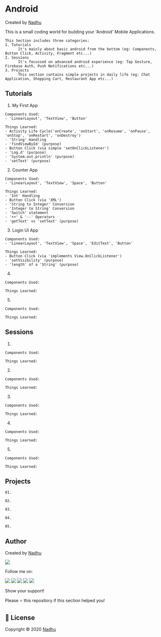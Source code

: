 # Android
Created by [Nadhu](https://github.com/iamnadhu)

This is a small coding world for building your 'Android' Mobile Applications.


```
This Section includes three categories:
1. Tutorials
      It's mainly about basic android from the bottom (eg: Components, Button Click, Activity, Fragment etc...)
2. Sessions
      It's focussed on advanced android experience (eg: Tap Gesture, Firebase Auth, Push Notifications etc...)
3. Projects
      This section contains simple projects in daily life (eg: Chat Application, Shopping Cart, Restaurant App etc...) 
```


## Tutorials

01. My First App
```
Components Used:
- 'LinearLayout', 'TextView', 'Button'

Things Learned:
- Activity Life Cycle('onCreate', 'onStart', 'onResume', 'onPause', 'onStop', 'onRestart', 'onDestroy')
- 'String' Handling
- 'findViewById' (purpose)
- Button Click (via simple 'setOnClickListener')
- 'Log.d' (purpose)
- 'System.out.println' (purpose)
- 'setText' (purpose)
```

02. Counter App
```
Components Used:
- 'LinearLayout', 'TextView', 'Space', 'Button'

Things Learned:
- 'Int' Handling
- Button Click (via 'XML')
- 'String to Integer' Conversion
- 'Integer to String' Conversion
- 'Switch' statement
- '++' & '--' Operators 
- 'getText' vs 'setText' (purpose)
```

03. Login UI App
```
Components Used:
- 'LinearLayout', 'TextView', 'Space', 'EditText', 'Button'

Things Learned:
- Button Click (via 'implements View.OnClickListener')
- 'setVisibility' (purpose)
- 'length' of a 'String' (purpose)
```

04. 
```
Components Used:

Things Learned:
```

05. 
```
Components Used:

Things Learned:
```


## Sessions

01. 
```
Components Used:

Things Learned:
```

02. 
```
Components Used:

Things Learned:
```

03. 
```
Components Used:

Things Learned:
```

04. 
```
Components Used:

Things Learned:
```

05. 
```
Components Used:

Things Learned:
```


## Projects

```
01. 

02. 

03. 

04. 

05. 
```


## Author 
Created by [Nadhu](https://github.com/iamnadhu)

[<img src="https://github.com/iamnadhu/nadhu014-android/blob/master/screenshots/private/nadhu.jpg">](https://github.com/iamnadhu)

Follow me on: 

[<img src="https://github.com/iamnadhu/nadhu014-android/blob/master/screenshots/private/instagram-icon.png">](https://www.instagram.com/iamnadhu/)
[<img src="https://github.com/iamnadhu/nadhu014-android/blob/master/screenshots/private/whatsapp-icon.png">](https://api.whatsapp.com/send?phone=917293451396&lang=en)
[<img src="https://github.com/iamnadhu/nadhu014-android/blob/master/screenshots/private/facebook-icon.png">](https://www.facebook.com/iamnadhu/)
[<img src="https://github.com/iamnadhu/nadhu014-android/blob/master/screenshots/private/linkedin-icon.png">](https://www.linkedin.com/in/iamnadhu/)
[<img src="https://github.com/iamnadhu/nadhu014-android/blob/master/screenshots/private/telegram-icon.png">](https://t.me/iamnadhu)

Show your support!

Please ⭐️ this repository if this section helped you!


## 📝 License
Copyright © 2020 [Nadhu](https://github.com/iamnadhu)
